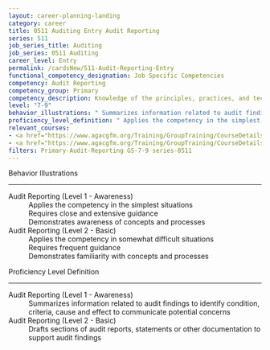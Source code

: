 ```yaml
---
layout: career-planning-landing
category: career
title: 0511 Auditing Entry Audit Reporting
series: 511
job_series_title: Auditing
job_series: 0511 Auditing
career_level: Entry
permalink: /cardsNew/511-Audit-Reporting-Entry
functional_competency_designation: Job Specific Competencies
competency: Audit Reporting
competency_group: Primary
competency_description: Knowledge of the principles, practices, and techniques used to report audit findings (criteria, condition, cause, effect, and recommendation).
level: "7-9"
behavior_illustrations: " Summarizes information related to audit findings to identify condition, criteria, cause and effect to communicate potential concerns ?  Drafts sections of audit reports, statements or other documentation to support audit findings"
proficiency_level_definition: " Applies the competency in the simplest situations  Requires close and extensive guidance  Demonstrates awareness of concepts and processes ?  Applies the competency in somewhat difficult situations  Requires frequent guidance  Demonstrates familiarity with concepts and processes"
relevant_courses: 
- <a href="https://www.agacgfm.org/Training/GroupTraining/CourseDetails.aspx?ID=22" aria-label="Effective Writing Skills for Auditors - https://www.agacgfm.org/Training/GroupTraining/CourseDetails.aspx?ID=22">Effective Writing Skills for Auditors</a>, AGA
- <a href="https://www.agacgfm.org/Training/GroupTraining/CourseDetails.aspx?ID=20" aria-label="Developing and Conducting Effective and Efficient Performance Audit Programs - https://www.agacgfm.org/Training/GroupTraining/CourseDetails.aspx?ID=20">Developing and Conducting Effective and Efficient Performance Audit Programs</a>, AGA
filters: Primary-Audit-Reporting GS-7-9 series-0511
---
```


<div class="desktop:grid-col-6 margin-y-3">
  <div class="border-top-2 bg-white padding-3 shadow-5 height-full members-hover border-1px button-border border-top-blue radius-lg">
    <p class="text-bold label-color font-size-21">Behavior Illustrations</p>
    <hr class="hr-green"/>
    <dl class="text-base card-content-color"><dt>Audit Reporting (Level 1 - Awareness)</dt><dd>Applies the competency in the simplest situations </dd><dd>Requires close and extensive guidance </dd><dd>Demonstrates awareness of concepts and processes</dd><dt>Audit Reporting (Level 2 - Basic)</dt><dd>Applies the competency in somewhat difficult situations </dd><dd>Requires frequent guidance </dd><dd>Demonstrates familiarity with concepts and processes</dd></dl>
  </div>
</div>
<div class="desktop:grid-col-6 margin-y-3">
  <div class="border-top-2 bg-white padding-3 shadow-5 height-full members-hover border-1px button-border border-top-blue radius-lg">
    <p class="text-bold label-color font-size-21">Proficiency Level Definition</p>
     <hr class="hr-green"/>
    <dl class="text-base card-content-color"><dt>Audit Reporting (Level 1 - Awareness)</dt><dd>Summarizes information related to audit findings to identify condition, criteria, cause and effect to communicate potential concerns</dd><dt>Audit Reporting (Level 2 - Basic)</dt><dd>Drafts sections of audit reports, statements or other documentation to support audit findings</dd></dl>
  </div>
</div>